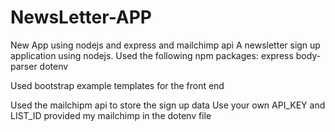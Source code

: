 # NewsLetter-APP
New App using nodejs and express and mailchimp api
A newsletter sign up application using nodejs. 
Used the following npm packages:
express
body-parser
dotenv

Used bootstrap example templates for the front end

Used the mailchipm api to store the sign up data
Use your own API_KEY and LIST_ID provided my mailchimp in the dotenv file
